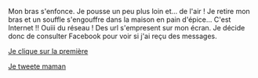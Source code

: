 Mon bras s'enfonce. Je pousse un peu plus loin et... de l'air !
Je retire mon bras et un souffle s'engouffre dans la maison en pain d'épice...
C'est Internet !! Ouiii du réseau ! Des url s'empresent sur mon écran.
Je décide donc de consulter Facebook pour voir si j'ai reçu des messages.

[Je clique sur la première](https://www.youtube.com/watch?v=oHg5SJYRHA0)

[Je tweete maman](../../appel-maman/twitter/tweet.md)